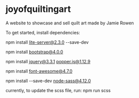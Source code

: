# joyofquiltingart
A website to showcase and sell quilt art made by Jamie Rowen


To get started, install dependencies:

npm install lite-server@2.3.0 --save-dev

npm install bootstrap@4.0.0

npm install jquery@3.3.1 popper.js@1.12.9

npm install font-awesome@4.7.0

npm install --save-dev node-sass@4.12.0

currently, to update the scss file, run: npm run scss
